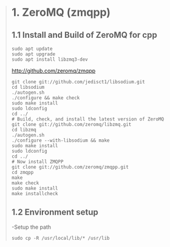 ># 1. ZeroMQ (zmqpp)
>## 1.1 Install and Build of ZeroMQ for cpp
>~~~
>sudo apt update
>sudo apt upgrade
>sudo apt install libzmq3-dev
>~~~
>http://github.com/zeromq/zmqpp
>~~~
>git clone git://github.com/jedisct1/libsodium.git
>cd libsodium
>./autogen.sh 
>./configure && make check 
>sudo make install 
>sudo ldconfig
>cd ../
># Build, check, and install the latest version of ZeroMQ
>git clone git://github.com/zeromq/libzmq.git
>cd libzmq
>./autogen.sh 
>./configure --with-libsodium && make
>sudo make install
>sudo ldconfig
>cd ../
># Now install ZMQPP
>git clone git://github.com/zeromq/zmqpp.git
>cd zmqpp
>make
>make check
>sudo make install
>make installcheck
>~~~
>## 1.2 Environment setup
>-Setup the path
>~~~
>sudo cp -R /usr/local/lib/* /usr/lib
>~~~
